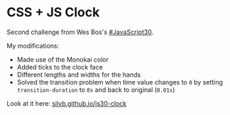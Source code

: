 # CSS + JS Clock

Second challenge from Wes Bos's [#JavaScript30](https://javascript30.com/).

My modifications:
- Made use of the Monokai color
- Added ticks to the clock face
- Different lengths and widths for the hands
- Solved the transition problem when time value changes to `0` by setting `transition-duration` to `0s` and back to original (`0.01s`) 

Look at it here: [silvb.github.io/js30-clock](https://silvb.github.io/js30-clock)